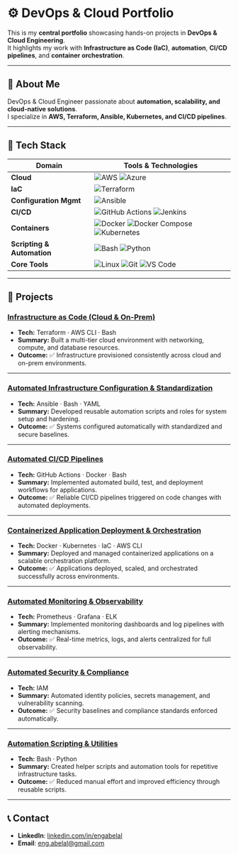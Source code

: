 # ⚙️ DevOps & Cloud Portfolio

This is my **central portfolio** showcasing hands-on projects in **DevOps & Cloud Engineering**.  
It highlights my work with **Infrastructure as Code (IaC)**, **automation**, **CI/CD pipelines**, and **container orchestration**.  

---

## 📌 About Me
DevOps & Cloud Engineer passionate about **automation, scalability, and cloud-native solutions**.  
I specialize in **AWS, Terraform, Ansible, Kubernetes, and CI/CD pipelines**.  

---

## 🧰 Tech Stack

| Domain                   | Tools & Technologies                                                                 |
|--------------------------|---------------------------------------------------------------------------------------|
| **Cloud**                | ![AWS](https://img.shields.io/badge/Cloud-AWS-orange) ![Azure](https://img.shields.io/badge/Cloud-Azure-blue)                                 |
| **IaC**                  | ![Terraform](https://img.shields.io/badge/IaC-Terraform-blue)                        |
| **Configuration Mgmt**   | ![Ansible](https://img.shields.io/badge/CM-Ansible-red)                              |
| **CI/CD**                | ![GitHub Actions](https://img.shields.io/badge/CI%2FCD-GitHub_Actions-lightgrey) ![Jenkins](https://img.shields.io/badge/CI%2FCD-Jenkins-green) |
| **Containers**           | ![Docker](https://img.shields.io/badge/Containers-Docker-blue) ![Docker Compose](https://img.shields.io/badge/Containers-Docker_Compose-lightblue) ![Kubernetes](https://img.shields.io/badge/Containers-Kubernetes-blue) |
| **Scripting & Automation** | ![Bash](https://img.shields.io/badge/Scripting-Bash-black) ![Python](https://img.shields.io/badge/Scripting-Python-yellow) |
| **Core Tools**           | ![Linux](https://img.shields.io/badge/OS-Linux-grey) ![Git](https://img.shields.io/badge/SCM-Git-red) ![VS Code](https://img.shields.io/badge/Editor-VS_Code-blue) |

---

## 📂 Projects

### [Infrastructure as Code (Cloud & On-Prem)](./Projects/infrastructure-as-code)  
- **Tech:** Terraform · AWS CLI · Bash  
- **Summary:** Built a multi-tier cloud environment with networking, compute, and database resources.  
- **Outcome:** ✅ Infrastructure provisioned consistently across cloud and on-prem environments.  

---

### [Automated Infrastructure Configuration & Standardization](./Projects/infrastructure-config-standardization)  
- **Tech:** Ansible · Bash · YAML  
- **Summary:** Developed reusable automation scripts and roles for system setup and hardening.  
- **Outcome:** ✅ Systems configured automatically with standardized and secure baselines.  

---

### [Automated CI/CD Pipelines](./Projects/ci-cd-pipelines)  
- **Tech:** GitHub Actions · Docker · Bash  
- **Summary:** Implemented automated build, test, and deployment workflows for applications.  
- **Outcome:** ✅ Reliable CI/CD pipelines triggered on code changes with automated deployments.  

---

### [Containerized Application Deployment & Orchestration](./Projects/container-deployment-orchestration)  
- **Tech:** Docker · Kubernetes · IaC · AWS CLI  
- **Summary:** Deployed and managed containerized applications on a scalable orchestration platform.  
- **Outcome:** ✅ Applications deployed, scaled, and orchestrated successfully across environments.  

---

### [Automated Monitoring & Observability](./Projects/monitoring-observability)  
- **Tech:** Prometheus · Grafana · ELK  
- **Summary:** Implemented monitoring dashboards and log pipelines with alerting mechanisms.  
- **Outcome:** ✅ Real-time metrics, logs, and alerts centralized for full observability.  

---

### [Automated Security & Compliance](./Projects/security-compliance-automation)  
- **Tech:** IAM 
- **Summary:** Automated identity policies, secrets management, and vulnerability scanning.  
- **Outcome:** ✅ Security baselines and compliance standards enforced automatically.  

---

### [Automation Scripting & Utilities](./Projects/scripting-utilities)  
- **Tech:** Bash · Python  
- **Summary:** Created helper scripts and automation tools for repetitive infrastructure tasks.  
- **Outcome:** ✅ Reduced manual effort and improved efficiency through reusable scripts.  
---

## 📞 Contact
- **LinkedIn**: [linkedin.com/in/engabelal](https://linkedin.com/in/engabelal/)  
- **Email**: eng.abelal@gmail.com 
